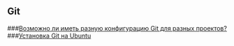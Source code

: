 ## Git

###[Возможно ли иметь разную конфигурацию Git для разных проектов?](config.md)
###[Установка Git на Ubuntu](install.md)